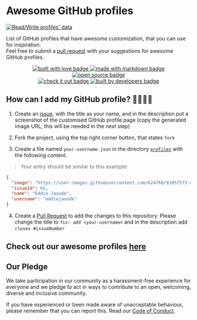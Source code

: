 # Awesome GitHub profiles

[![Read/Write profiles' data](https://github.com/EddieHubCommunity/awesome-github-profiles/actions/workflows/main.yml/badge.svg)](https://github.com/EddieHubCommunity/awesome-github-profiles/actions/workflows/main.yml)

List of GitHub profiles that have awesome customization, that you can use for inspiration.\
Feel free to submit a [pull request](https://github.com/EddieHubCommunity/awesome-github-profiles/pulls) with your suggestions for awesome GitHub profiles.

<p align="center">
  <a href="https://github.com/EddieHubCommunity" target="_blank" rel="noopener noreferrer">
    <img src="https://forthebadge.com/images/badges/built-with-love.svg" alt="built with love badge" />
 </a>
  <a href="https://github.com/EddieHubCommunity" target="_blank" rel="noopener noreferrer">
    <img src="https://forthebadge.com/images/badges/made-with-markdown.svg" alt="made with markdown badge" />
 </a>
  <a href="https://github.com/EddieHubCommunity" target="_blank" rel="noopener noreferrer">
    <img src="https://forthebadge.com/images/badges/open-source.svg" alt="open source badge" />
 </a>
 <br />
 <a href="https://eddiehubcommunity.github.io/awesome-github-profiles/" target="_blank" rel="noopener noreferrer">
    <img src="https://forthebadge.com/images/badges/check-it-out.svg" alt="check it out badge" />
 </a>
  <a href="https://github.com/EddieHubCommunity" target="_blank" rel="noopener noreferrer">
    <img src="https://forthebadge.com/images/badges/built-by-developers.svg" alt="built by developers badge" />
 </a>
</p>

## How can I add my GitHub profile? 🤷‍♀️🤷‍♂️

1. Create an [issue](https://github.com/EddieHubCommunity/awesome-github-profiles/issues), with the title as your name, and in the description put a screenshot of the customised GitHub profile page (copy the generated image URL, this will be needed in the next step)

2. Fork the project, using the top right corner button, that states `fork`

3. Create a file named `your-username.json` in the directory [`profiles`](https://github.com/EddieHubCommunity/awesome-github-profiles/tree/main/profiles) with the following content.

> <span style="color: #606c71">Your entry should be similar to this example:</span>

```json
{
  "image": "https://user-images.githubusercontent.com/624760/91057573-48531300-e61f-11ea-9e13-2d7384e42000.png",
  "issueId": 66,
  "name": "Eddie Jaoude",
  "username": "eddiejaoude"
}
```

4. Create a [Pull Request](https://github.com/EddieHubCommunity/awesome-github-profiles/pulls) to add the changes to this repository. Please change the title to `fix: add <your-username>` and in the description add `closes #issueNumber`

## Check out our awesome profiles [here](https://eddiehubcommunity.github.io/awesome-github-profiles/profiles)

## Our Pledge

We take participation in our community as a harassment-free experience for everyone and we pledge to act in ways to contribute to an open, welcoming, diverse and inclusive community.  

If you have experienced or been made aware of unacceptable behaviour, please remember that you can report this.  Read our [Code of Conduct](https://github.com/EddieHubCommunity/awesome-github-profiles/blob/main/CODE_OF_CONDUCT.md).
